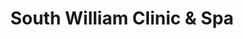 ---
title: "South William Clinic & Spa"
url: /dublin/south-william-clinic-und-spa/
shop: Kosmetik
---